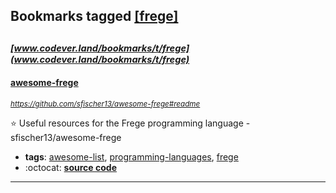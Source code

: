 ## Bookmarks tagged [[frege]](https://www.codever.land/search?q=[frege])

_<sup><sup>[www.codever.land/bookmarks/t/frege](www.codever.land/bookmarks/t/frege)</sup></sup>_
---
#### [awesome-frege](https://github.com/sfischer13/awesome-frege#readme)
_<sup>https://github.com/sfischer13/awesome-frege#readme</sup>_

:star: Useful resources for the Frege programming language - sfischer13/awesome-frege
* **tags**: [awesome-list](../tagged/awesome-list.md), [programming-languages](../tagged/programming-languages.md), [frege](../tagged/frege.md)
* :octocat: **[source code](https://github.com/sfischer13/awesome-frege#readme)**
---
